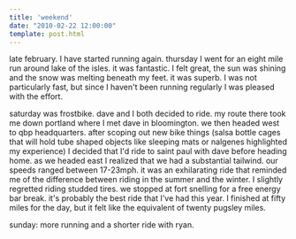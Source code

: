 ```yaml
---
title: 'weekend'
date: "2010-02-22 12:00:00"
template: post.html
---
```


late february. I have started running again. thursday I went for an eight mile run around lake of the isles. it was fantastic. I felt great, the sun was shining and the snow was melting beneath my feet. it was superb. I was not particularly fast, but since I haven't been running regularly I was pleased with the effort.

saturday was frostbike. dave and I both decided to ride. my route there took me down portland where I met dave in bloomington. we then headed west to qbp headquarters. after scoping out new bike things (salsa bottle cages that will hold tube shaped objects like sleeping mats or nalgenes highlighted my experience) I decided that I'd ride to saint paul with dave before heading home. as we headed east I realized that we had a substantial tailwind. our speeds ranged between 17-23mph. it was an exhilarating ride that reminded me of the difference between riding in the summer and the winter. I slightly regretted riding studded tires. we stopped at fort snelling for a free energy bar break. it's probably the best ride that I've had this year. I finished at fifty miles for the day, but it felt like the equivalent of twenty pugsley miles.

sunday: more running and a shorter ride with ryan.